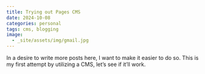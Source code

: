 ```yaml
---
title: Trying out Pages CMS
date: 2024-10-08
categories: personal
tags: cms, blogging
image:
  - _site/assets/img/gmail.jpg
---
```

In a desire to write more posts here, I want to make it easier to do so. This is my first attempt by utilizing a CMS, let’s see if it’ll work.